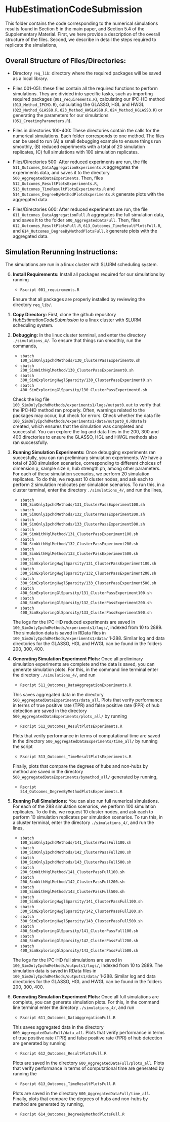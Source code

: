# HubEstimationCodeSubmission

This folder contains the code corresponding to the numerical simulations results found in Section 5 in the main paper, and Section 5.4 of the Supplementary Material. First, we here provide a description of the overall structure of the files. Second, we describe in detail the steps required to replicate the simulations, 

## Overall Structure of Files/Directories:

- Directory <code>req_lib</code>: directory where the required packages will be saved as a local library. 

- Files 001-051: these files contain all the required functions to perform simulations. They are divided into specific tasks, such as importing required packages (<code>001_requirements.R</code>), calculating our IPC-HD method (<code>013_Method_IPCHD.R</code>), calculating the GLASSO, HGL and HWGL (<code>022_Method_GLASSO.R</code>, <code>023_Method_HWGLASSO.R</code>, <code>024_Method_HGLASSO.R</code>) or generating the parameters for our simulations (<code>051_CreatingParameters.R</code>).

- Files in directories 100-400: These directories contain the calls for the numerical simulations. Each folder corresponds to one method. The files can be used to run (A) a small debugging example to ensure things run smoothly, (B) reduced experiments with a total of 20 simulation replicates, (C) full simulations with 100 simulation replicates.

- Files/Directories 500: After reduced experiments are run, the file <code>511_Outcomes_DataAggregationExperiments.R</code> aggregates the experiments data, and saves it to the directory <code>500_AggregatedDataExperiments</code>. Then, files <code>512_Outcomes_ResultPlotsExperiments.R</code>, <code>513_Outcomes_TimeResultPlotsExperiments.R</code> and <code>514_Outcomes_DegreeByMethodPlotsExperiments.R</code> generate plots with the aggregated data. 

- Files/Directories 600: After reduced experiments are run, the file <code>611_Outcomes_DataAggregationFull.R</code> aggregates the full simulation data, and saves it to the folder <code>600_AggregatedDataFull</code>. Then, files <code>612_Outcomes_ResultPlotsFull.R</code>, <code>613_Outcomes_TimeResultPlotsFull.R</code>, and <code>614_Outcomes_DegreeByMethodPlotsFull.R</code> generate plots with the aggregated data. 

## Simulation Rerunning Instructions:

The simulations are run in a linux cluster with SLURM scheduling system. 

0. **Install Requirements:** Install all packages required for our simulations by running

    - <code>Rscript 001_requirements.R</code>

    Ensure that all packages are properly installed by reviewing the directory <code>req_lib/</code>.

1. **Copy Directory:** First, clone the github repository <em>HubEstimationCodeSubmission</em> to a linux cluster with SLURM scheduling system.

2. **Debugging:** In the linux cluster terminal, and enter the directory  <code>./simulations_4/</code>. To ensure that things run smoothly, run the commands,

    - <code>sbatch 100_SimOnlyIpchdMethods/130_ClusterPassExperiment0.sh</code>
    - <code>sbatch 200_SimWithHglMethod/130_ClusterPassExperiment0.sh</code>
    - <code>sbatch 300_SimExploringHwglSparsity/130_ClusterPassExperiment0.sh</code>
    - <code>sbatch 400_SimExploringGlSparsity/130_ClusterPassExperiment0.sh</code>
    
    Check the log file <code>100_SimOnlyIpchdMethods/experiments1/logs/output0.out</code> to verify that the IPC-HD method ran properly. Often, warnings related to the packages may occur, but check for errors. Check whether the data file <code>100_SimOnlyIpchdMethods/experiments1/data/output0_0.RData</code> is created, which ensures that the simulation was completed and successful. You can explore the log and data files in the 200, 300 and 400 directories to ensure the GLASSO, HGL and HWGL methods also ran successfully. 


3. **Running Simulation Experiments:** Once debugging experiments ran succesfully, you can run preliminary simulation experiments. We have a total of 288 simulation scenarios, corresponding to different choices of dimension p, sample size n, hub strength ph, among other parameters. For each of these simulation scenarios, we perform 20 simulation replicates. To do this, we request 10 cluster nodes, and ask each to perform 2 simulation replicates per simulation scenarios. To run this, in a cluster terminal, enter the directory <code>./simulations_4/</code>, and run the lines,

    - <code>sbatch 100_SimOnlyIpchdMethods/131_ClusterPassExperiment100.sh</code>
    - <code>sbatch 100_SimOnlyIpchdMethods/132_ClusterPassExperiment200.sh</code>
    - <code>sbatch 100_SimOnlyIpchdMethods/133_ClusterPassExperiment500.sh</code>
    - <code>sbatch 200_SimWithHglMethod/131_ClusterPassExperiment100.sh</code>
    - <code>sbatch 200_SimWithHglMethod/132_ClusterPassExperiment200.sh</code>
    - <code>sbatch 200_SimWithHglMethod/133_ClusterPassExperiment500.sh</code>
    - <code>sbatch 300_SimExploringHwglSparsity/131_ClusterPassExperiment100.sh</code>
    - <code>sbatch 300_SimExploringHwglSparsity/132_ClusterPassExperiment200.sh</code>
    - <code>sbatch 300_SimExploringHwglSparsity/133_ClusterPassExperiment500.sh</code>
    - <code>sbatch 400_SimExploringGlSparsity/131_ClusterPassExperiment100.sh</code>
    - <code>sbatch 400_SimExploringGlSparsity/132_ClusterPassExperiment200.sh</code>
    - <code>sbatch 400_SimExploringGlSparsity/133_ClusterPassExperiment500.sh</code>
    
    The logs for the IPC-HD reduced experiments are saved in <code>100_SimOnlyIpchdMethods/experiments1/logs/</code>, indexed from 10 to 2889. The simulation data is saved in RData files in <code>100_SimOnlyIpchdMethods/experiments1/data/</code> 1-288. Similar log and data directories for the GLASSO, HGL and HWGL can be found in the folders 200, 300, 400. 

4. **Generating Simulation Experiment Plots:** Once all preliminary simulation experiments are complete and the data is saved, you can generate simulation plots. For this, in the command line terminal enter the directory <code>./simulations_4/</code>, and run

    - <code>Rscript 511_Outcomes_DataAggregationExperiments.R</code> 
    
    This saves aggregated data in the directory <code>500_AggregatedDataExperiments/data_all</code>. Plots that verify performance in terms of true positive rate (TPR) and false positive rate (FPR) of hub detection are saved in the directory <code>500_AggregatedDataExperiments/plots_all/</code> by running
    
    - <code>Rscript 512_Outcomes_ResultPlotsExperiments.R</code> 
    
    Plots that verify performance in terms of computational time are saved in the directory <code>500_AggregatedDataExperiments/time_all/</code> by running the script 
    
    - <code>Rscript 513_Outcomes_TimeResultPlotsExperiments.R</code> 
    
    Finally, plots that compare the degrees of hubs and non-hubs by method are saved in the directory <code>500_AggregatedDataExperiments/bymethod_all/</code> generated by running,

    - <code>Rscript 514_Outcomes_DegreeByMethodPlotsExperiments.R</code>


5. **Running Full Simulations:** You can also run full numerical simulations. For each of the 288 simulation scenarios, we perform 100 simulation replicates. To do this, we request 10 cluster nodes, and ask each to perform 10 simulation replicates per simulation scenarios. To run this, in a cluster terminal, enter the directory <code>./simulations_4/</code>, and run the lines,
    
    - <code>sbatch 100_SimOnlyIpchdMethods/141_ClusterPassFull100.sh</code>
    - <code>sbatch 100_SimOnlyIpchdMethods/142_ClusterPassFull200.sh</code>
    - <code>sbatch 100_SimOnlyIpchdMethods/143_ClusterPassFull500.sh</code>
    - <code>sbatch 200_SimWithHglMethod/141_ClusterPassFull100.sh</code>
    - <code>sbatch 200_SimWithHglMethod/142_ClusterPassFull200.sh</code>
    - <code>sbatch 200_SimWithHglMethod/143_ClusterPassFull500.sh</code>
    - <code>sbatch 300_SimExploringHwglSparsity/141_ClusterPassFull100.sh</code>
    - <code>sbatch 300_SimExploringHwglSparsity/142_ClusterPassFull200.sh</code>
    - <code>sbatch 300_SimExploringHwglSparsity/143_ClusterPassFull500.sh</code>
    - <code>sbatch 400_SimExploringGlSparsity/141_ClusterPassFull100.sh</code>
    - <code>sbatch 400_SimExploringGlSparsity/142_ClusterPassFull200.sh</code>
    - <code>sbatch 400_SimExploringGlSparsity/143_ClusterPassFull500.sh</code>
    
    The logs for the IPC-HD full simulations are saved in <code>100_SimOnlyIpchdMethods/outputs1/logs/</code>, indexed from 10 to 2889. The simulation data is saved in RData files in <code>100_SimOnlyIpchdMethods/outputs1/data/</code> 1-288. Similar log and data directories for the GLASSO, HGL and HWGL can be found in the folders 200, 300, 400. 

6. **Generating Simulation Experiment Plots:** Once all full simulations are complete, you can generate simulation plots. For this, in the command line terminal enter the directory <code>./simulations_4/</code>, and run
    
    - <code>Rscript 611_Outcomes_DataAggregationFull.R</code>
    
    This saves aggregated data in the directory <code>600_AggregatedDataFull/data_all</code>. Plots that verify performance in terms of true positive rate (TPR) and false positive rate (FPR) of hub detection are generated by running
    
    - <code>Rscript 612_Outcomes_ResultPlotsFull.R</code>
    
    Plots are saved in the directory <code>600_AggregatedDataFull/plots_all</code>. Plots that verify performance in terms of computational time are generated by running the  
    
    - <code>Rscript 613_Outcomes_TimeResultPlotsFull.R</code> 
    
    Plots are saved in the directory <code>600_AggregatedDataFull/time_all</code>. Finally, plots that compare the degrees of hubs and non-hubs by method are generated by running,

    - <code>Rscript 614_Outcomes_DegreeByMethodPlotsFull.R</code>
